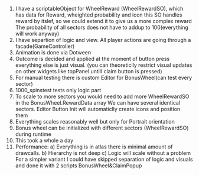 1) I have a scriptableObject for WheelReward (WheelRewardSO), which has data for Reward, wheighted probability and icon
this SO handles reward by itslef, so we could extend it to give us a more complex reward
The probability of all sectors does not have to addup to 100(everything will work anyway)
3) I have separtion of logic and view. All player actions are going through a facade(GameController)
4) Animation is done via Dotween
5) Outcome is decided and applied at the moment of button press everything else is just visual.
(you can theoreticlly restrict visual updates on other widgets like topPanel untill claim button is pressed)
6) For manual testing there is custom Editor for BonusWheel(can test every sector) 
7) 1000_spinstest  tests only logic part
8) To scale to more sectors you would need to add more WheelRewardSO in the BonusWheel.RewardData array
We can have several identical sectors. 
Editor Button Init will automaticlly create icons and position them
9) Everything scales reasonably well but only for Portrait orientation
10) Bonus wheel can be initialized with different sectors (WheelRewardSO) during runtime  
11) This took a whole a day
12) Performance: 
      a) Everything is in atlas there is minimal amount of drawcalls.
      b) Hierarchy is not deep
      c) Logic will scale without a problem
For a simpler variant I could have skipped separation of logic and visuals and done it with 2 scripts BonusWheel&ClaimPopup
